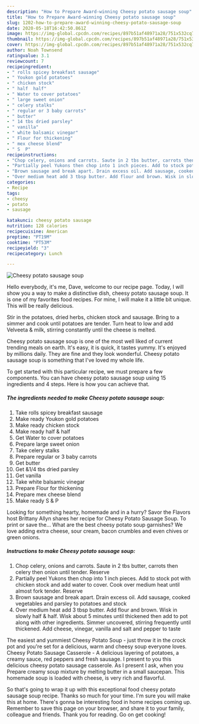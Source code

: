 ```yaml
---
description: "How to Prepare Award-winning Cheesy potato sausage soup"
title: "How to Prepare Award-winning Cheesy potato sausage soup"
slug: 1202-how-to-prepare-award-winning-cheesy-potato-sausage-soup
date: 2020-05-18T16:42:50.861Z
image: https://img-global.cpcdn.com/recipes/897b51af48971a28/751x532cq70/cheesy-potato-sausage-soup-recipe-main-photo.jpg
thumbnail: https://img-global.cpcdn.com/recipes/897b51af48971a28/751x532cq70/cheesy-potato-sausage-soup-recipe-main-photo.jpg
cover: https://img-global.cpcdn.com/recipes/897b51af48971a28/751x532cq70/cheesy-potato-sausage-soup-recipe-main-photo.jpg
author: Noah Townsend
ratingvalue: 3.1
reviewcount: 7
recipeingredient:
- " rolls spicey breakfast sausage"
- " Youkon gold potatoes"
- " chicken stock"
- " half  half"
- " Water to cover potatoes"
- " large sweet onion"
- " celery stalks"
- " regular or 3 baby carrots"
- " butter"
- " 14 tbs dried parsley"
- " vanilla"
- " white balsamic vinegar"
- " Flour for thickening"
- " mex cheese blend"
- " S  P"
recipeinstructions:
- "Chop celery, onions and carrots. Saute in 2 tbs butter, carrots then celery then onion until tender. Reserve"
- "Partially peel Yukons then chop into 1 inch pieces. Add to stock pot with chicken stock and add water to cover. Cook over medium heat until almost fork tender. Reserve"
- "Brown sausage and break apart. Drain excess oil. Add sausage, cooked vegetables and parsley to potatoes and stock"
- "Over medium heat add 3 tbsp butter. Add flour and brown. Wisk in slowly half &amp; half. Wisk about 5 minutes until thickened then add to pot along with other ingredients. Simmer uncovered, stirring frequently until thickened. Add cheese, vinegar, vanilla and salt and pepper to taste"
categories:
- Recipe
tags:
- cheesy
- potato
- sausage

katakunci: cheesy potato sausage 
nutrition: 128 calories
recipecuisine: American
preptime: "PT19M"
cooktime: "PT53M"
recipeyield: "3"
recipecategory: Lunch

---
```



![Cheesy potato sausage soup](https://img-global.cpcdn.com/recipes/897b51af48971a28/751x532cq70/cheesy-potato-sausage-soup-recipe-main-photo.jpg)

Hello everybody, it's me, Dave, welcome to our recipe page. Today, I will show you a way to make a distinctive dish, cheesy potato sausage soup. It is one of my favorites food recipes. For mine, I will make it a little bit unique. This will be really delicious.

Stir in the potatoes, dried herbs, chicken stock and sausage. Bring to a simmer and cook until potatoes are tender. Turn heat to low and add Velveeta &amp; milk, stirring constantly until the cheese is melted.

Cheesy potato sausage soup is one of the most well liked of current trending meals on earth. It's easy, it is quick, it tastes yummy. It's enjoyed by millions daily. They are fine and they look wonderful. Cheesy potato sausage soup is something that I've loved my whole life.


To get started with this particular recipe, we must prepare a few components. You can have cheesy potato sausage soup using 15 ingredients and 4 steps. Here is how you can achieve that.

<!--inarticleads1-->

##### The ingredients needed to make Cheesy potato sausage soup:

1. Take  rolls spicey breakfast sausage
1. Make ready  Youkon gold potatoes
1. Make ready  chicken stock
1. Make ready  half &amp; half
1. Get  Water to cover potatoes
1. Prepare  large sweet onion
1. Take  celery stalks
1. Prepare  regular or 3 baby carrots
1. Get  butter
1. Get  &amp;1/4 tbs dried parsley
1. Get  vanilla
1. Take  white balsamic vinegar
1. Prepare  Flour for thickening
1. Prepare  mex cheese blend
1. Make ready  S &amp; P


Looking for something hearty, homemade and in a hurry? Savor the Flavors host Brittany Allyn shares her recipe for Cheesy Potato Sausage Soup. To print or save the… What are the best cheesy potato soup garnishes? We love adding extra cheese, sour cream, bacon crumbles and even chives or green onions. 

<!--inarticleads2-->

##### Instructions to make Cheesy potato sausage soup:

1. Chop celery, onions and carrots. Saute in 2 tbs butter, carrots then celery then onion until tender. Reserve
1. Partially peel Yukons then chop into 1 inch pieces. Add to stock pot with chicken stock and add water to cover. Cook over medium heat until almost fork tender. Reserve
1. Brown sausage and break apart. Drain excess oil. Add sausage, cooked vegetables and parsley to potatoes and stock
1. Over medium heat add 3 tbsp butter. Add flour and brown. Wisk in slowly half &amp; half. Wisk about 5 minutes until thickened then add to pot along with other ingredients. Simmer uncovered, stirring frequently until thickened. Add cheese, vinegar, vanilla and salt and pepper to taste


The easiest and yummiest Cheesy Potato Soup - just throw it in the crock pot and you&#39;re set for a delicious, warm and cheesy soup everyone loves. Cheesy Potato Sausage Casserole - A delicious layering of potatoes, a creamy sauce, red peppers and fresh sausage. I present to you this delicious cheesy potato sausage casserole. As I present I ask, when you Prepare creamy soup mixture by melting butter in a small saucepan. This homemade soup is loaded with cheese, is very rich and flavorful. 

So that's going to wrap it up with this exceptional food cheesy potato sausage soup recipe. Thanks so much for your time. I'm sure you will make this at home. There's gonna be interesting food in home recipes coming up. Remember to save this page on your browser, and share it to your family, colleague and friends. Thank you for reading. Go on get cooking!
